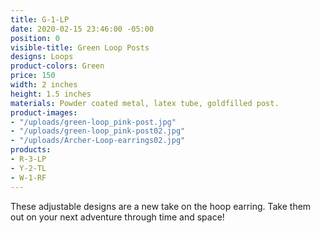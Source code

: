 ```yaml
---
title: G-1-LP
date: 2020-02-15 23:46:00 -05:00
position: 0
visible-title: Green Loop Posts
designs: Loops
product-colors: Green
price: 150
width: 2 inches
height: 1.5 inches
materials: Powder coated metal, latex tube, goldfilled post.
product-images:
- "/uploads/green-loop_pink-post.jpg"
- "/uploads/green-loop_pink-post02.jpg"
- "/uploads/Archer-Loop-earrings02.jpg"
products:
- R-3-LP
- Y-2-TL
- W-1-RF
---
```


These adjustable designs are a new take on the hoop earring. Take them out on your next adventure through time and space!